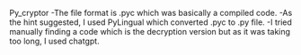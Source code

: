 Py_cryptor
-The file format is .pyc which was basically a compiled code.
-As the hint suggested, I used PyLingual which converted .pyc to .py file.
-I tried manually finding a code which is the decryption version but as it was taking too long, I used chatgpt.
